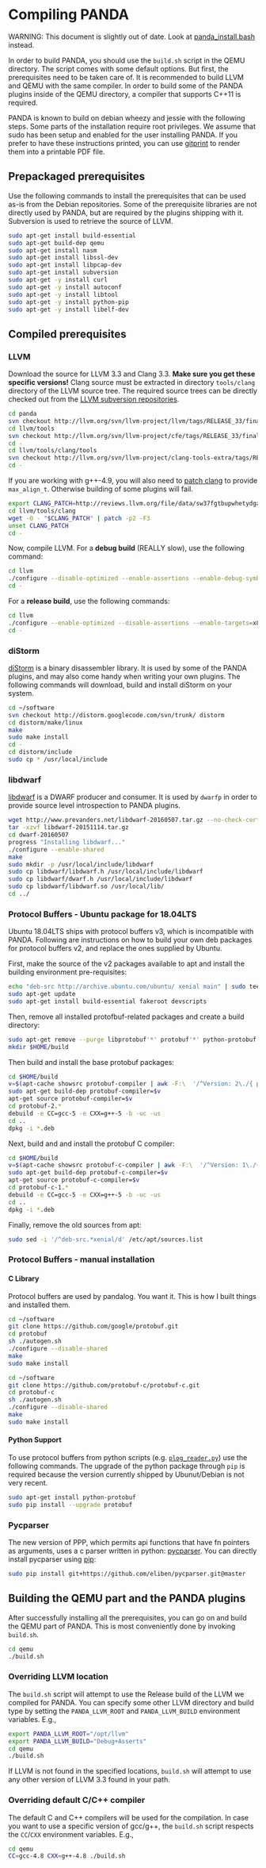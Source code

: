 # Compiling PANDA

WARNING: This document is slightly out of date. Look at
[panda_install.bash](../panda_install.bash) instead.

In order to build PANDA, you should use the `build.sh` script
in the QEMU directory. The script comes with some default
options. But first, the prerequisites need to be taken care of.
It is recommended to build LLVM and QEMU with the same compiler.
In order to build some of the PANDA plugins inside of the QEMU
directory, a compiler that supports C++11 is required.

PANDA is known to build on debian wheezy and jessie with the
following steps.
Some parts of the installation require root privileges. We assume
that sudo has been setup and enabled for the user installing
PANDA.
If you prefer to have these instructions printed, you can
use [gitprint](https://gitprint.com/) to render them into
a printable PDF file.

## Prepackaged prerequisites

Use the following commands to install the prerequisites that can
be used as-is from the Debian repositories.
Some of the prerequisite libraries are not directly used by
PANDA, but are required by the plugins shipping with it.
Subversion is used to retrieve the source of LLVM.

```sh
sudo apt-get install build-essential
sudo apt-get build-dep qemu
sudo apt-get install nasm
sudo apt-get install libssl-dev
sudo apt-get install libpcap-dev
sudo apt-get install subversion
sudo apt-get -y install curl
sudo apt-get -y install autoconf
sudo apt-get -y install libtool
sudo apt-get -y install python-pip
sudo apt-get -y install libelf-dev
```

## Compiled prerequisites

### LLVM

Download the source for LLVM 3.3 and Clang 3.3. **Make sure you
get these specific versions!** Clang source must be extracted in
directory `tools/clang` directory of the LLVM source tree.
The required source trees can be directly checked out from the
[LLVM subversion repositories](http://llvm.org/svn/llvm-project/).

```sh
cd panda
svn checkout http://llvm.org/svn/llvm-project/llvm/tags/RELEASE_33/final/ llvm
cd llvm/tools
svn checkout http://llvm.org/svn/llvm-project/cfe/tags/RELEASE_33/final/ clang
cd -
cd llvm/tools/clang/tools
svn checkout http://llvm.org/svn/llvm-project/clang-tools-extra/tags/RELEASE_33/final/ extra
cd -
```

If you are working with g++-4.9, you will also need to
[patch clang](http://reviews.llvm.org/rL201729) to provide `max_align_t`.
Otherwise building of some plugins will fail.

<!--
    In case the diff from llvm.org goes away, this is a backup:
    https://gist.githubusercontent.com/m000/c57fa35d550b49033864/raw/1eacc0ccd0876dc3abc3c314346a83bef614e23c/llvm-3.3_gcc-4.9.diff
-->

```sh
export CLANG_PATCH=http://reviews.llvm.org/file/data/sw37fgtbupwhetydgazl/PHID-FILE-wprxzvc5yn4ylp7xwt6t/201729.diff
cd llvm/tools/clang
wget -O - "$CLANG_PATCH" | patch -p2 -F3
unset CLANG_PATCH
cd -
```

Now, compile LLVM. For a **debug build** (REALLY slow), use the following command:

```sh
cd llvm
./configure --disable-optimized --enable-assertions --enable-debug-symbols --enable-debug-runtime --enable-targets=x86 && REQUIRES_RTTI=1 make -j $(nproc)
cd -
```

For a **release build**, use the following commands:

```sh
cd llvm
./configure --enable-optimized --disable-assertions --enable-targets=x86 && REQUIRES_RTTI=1 make -j $(nproc)
cd -
```

### diStorm

[diStorm](https://code.google.com/p/distorm/) is a binary
disassembler library. It is used by some of the PANDA plugins,
and may also come handy when writing your own plugins.
The following commands will download, build and install diStorm
on your system.

```sh
cd ~/software
svn checkout http://distorm.googlecode.com/svn/trunk/ distorm
cd distorm/make/linux
make
sudo make install
cd -
cd distorm/include
sudo cp * /usr/local/include
```

### libdwarf

[libdwarf](https://www.prevanders.net/dwarf.html) is a DWARF
producer and consumer. It is used by `dwarfp` in order to
provide source level introspection to PANDA plugins.

```sh
wget http://www.prevanders.net/libdwarf-20160507.tar.gz --no-check-certificate
tar -xzvf libdwarf-20151114.tar.gz
cd dwarf-20160507
progress "Installing libdwarf..."
./configure --enable-shared
make
sudo mkdir -p /usr/local/include/libdwarf
sudo cp libdwarf/libdwarf.h /usr/local/include/libdwarf
sudo cp libdwarf/dwarf.h /usr/local/include/libdwarf
sudo cp libdwarf/libdwarf.so /usr/local/lib/
cd ../
```

### Protocol Buffers - Ubuntu package for 18.04LTS
Ubuntu 18.04LTS ships with protocol buffers v3, which is incompatible with PANDA.
Following are instructions on how to build your own deb packages for protocol
buffers v2, and replace the ones supplied by Ubuntu.

First, make the source of the v2 packages available to apt and install the 
building environment pre-requisites:

```sh
echo "deb-src http://archive.ubuntu.com/ubuntu/ xenial main" | sudo tee -a /etc/apt/sources.list
sudo apt-get update
sudo apt-get install build-essential fakeroot devscripts
```

Then, remove all installed protofbuf-related packages and create a build directory:

```sh
sudo apt-get remove --purge libprotobuf'*' protobuf'*' python-protobuf
mkdir $HOME/build
```

Then build and install the base protobuf packages:

```sh
cd $HOME/build
v=$(apt-cache showsrc protobuf-compiler | awk -F:\  '/^Version: 2\./{ print $2 }')
sudo apt-get build-dep protobuf-compiler=$v
apt-get source protobuf-compiler=$v
cd protobuf-2.*
debuild -e CC=gcc-5 -e CXX=g++-5 -b -uc -us
cd ..
dpkg -i *.deb
```

Next, build and and install the protobuf C compiler:

```sh
cd $HOME/build
v=$(apt-cache showsrc protobuf-c-compiler | awk -F:\  '/^Version: 1\./{ print $2 }')
sudo apt-get build-dep protobuf-c-compiler=$v
apt-get source protobuf-c-compiler=$v
cd protobuf-c-1.*
debuild -e CC=gcc-5 -e CXX=g++-5 -b -uc -us
cd ..
dpkg -i *.deb
```

Finally, remove the old sources from apt:

```sh
sudo sed -i '/^deb-src.*xenial/d' /etc/apt/sources.list
```

### Protocol Buffers - manual installation

#### C Library
Protocol buffers are used by pandalog.  You want it.
This is how I built things and installed them.

```sh
cd ~/software
git clone https://github.com/google/protobuf.git
cd protobuf
sh ./autogen.sh
./configure --disable-shared
make
sudo make install

cd ~/software
git clone https://github.com/protobuf-c/protobuf-c.git
cd protobuf-c
sh ./autogen.sh
./configure --disable-shared
make
sudo make install
```

#### Python Support
To use protocol buffers from python scripts
(e.g. [`plog_reader.py`](../scripts/plog_reader.py))
use the following commands.
The upgrade of the python package through `pip` is required
because the version currently shipped by Ubunut/Debian is not
very recent.

```sh
sudo apt-get install python-protobuf
sudo pip install --upgrade protobuf
```

### Pycparser

The new version of PPP, which permits api functions that have fn pointers as arguments,
uses a c parser written in python: [pycparser](https://github.com/eliben/pycparser).
You can directly install pycparser using [pip](https://pip.pypa.io/):

```sh
sudo pip install git+https://github.com/eliben/pycparser.git@master
```

<!--
Manual installation is also possible:

```
cd ~/software
git clone https://github.com/eliben/pycparser.git
cd pycparser
sudo python setup.py install
```

-->

## Building the QEMU part and the PANDA plugins

After successfully installing all the prerequisites, you can go
on and build the QEMU part of PANDA.
This is most conveniently done by invoking `build.sh`.

```sh
cd qemu
./build.sh
```

### Overriding LLVM location

The `build.sh` script will attempt to use the Release build of the LLVM we compiled for PANDA.
You can specify some other LLVM directory and build type by setting the
`PANDA_LLVM_ROOT` and `PANDA_LLVM_BUILD` environment variables. E.g.,

```sh
export PANDA_LLVM_ROOT="/opt/llvm"
export PANDA_LLVM_BUILD="Debug+Asserts"
cd qemu
./build.sh
```

If LLVM is not found in the specified locations, `build.sh`
will attempt to use any other version of LLVM 3.3 found in your path.

### Overriding default C/C++ compiler

The default C and C++ compilers will be used for the compilation.
In case you want to use a specific version of gcc/g++, the `build.sh`
script respects the ``CC``/``CXX`` environment variables.
E.g.,

```sh
cd qemu
CC=gcc-4.8 CXX=g++-4.8 ./build.sh
```
